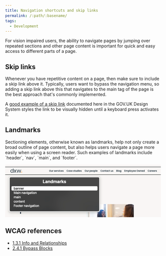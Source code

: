 ```yaml
---
title: Navigation shortcuts and skip links
permalink: /:path/:basename/
tags:
  - Development
---
```

For vision impaired users, the ability to navigate pages by jumping over repeated sections and other page content is important for quick and easy access to different parts of a page.

## Skip links

Whenever you have repetitive content on a page, then make sure to include a skip link above it. Typically, users want to bypass the navigation menu, so adding a skip link above this that navigates to the main tag of the page is the best approach that's commonly implemented.

A [good example of a skip link](https://design-system.service.gov.uk/components/skip-link/) documented here in the GOV.UK Design System styles the link to be visually hidden until a keyboard press activates it.

## Landmarks

Sectioning elements, otherwise known as landmarks, help not only create a broad outline of page content, but also helps users navigate a page more easily when using a screen reader. Such examples of landmarks include \`header\`, \`nav\`, \`main\`, and \`footer\`.

![VoiceOver dialog showing rotor menu with landmarks section highlighting navigation](/src/assets/images/screenshot-2023-06-30-at-11.44.51.png "VoiceOver dialog 1")

## WCAG references

* [1.3.1 Info and Relationships](https://www.w3.org/WAI/WCAG20/quickref/?showtechniques=14%2C128&currentsidebar=%23col_overview#content-structure-separation-programmatic)
* [2.4.1 Bypass Blocks](https://www.w3.org/WAI/WCAG20/quickref/?showtechniques=14%2C128&currentsidebar=%23col_overview#navigation-mechanisms-skip)